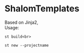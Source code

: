 # ShalomTemplates
Based on Jinja2, <br>
Usage: <br>
```
st build<br>
```
```
st new --projectname
```

